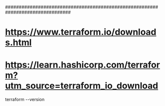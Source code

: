################################################################################
# https://www.terraform.io/downloads.html
# https://learn.hashicorp.com/terraform?utm_source=terraform_io_download
terraform --version

